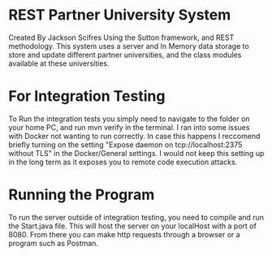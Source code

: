 # REST Partner University System
Created By Jackson Scifres
Using the Sutton framework, and REST methodology. 
This system uses a server and In Memory data storage to store and update different partner universities, and the class modules available at these universities. 

# For Integration Testing

To Run the integration tests you simply need to navigate to the folder on your home PC, and run mvn verify in the terminal. 
I ran into some issues with Docker not wanting to run correctly. In case this happens I reccomend briefly turning on the setting 
"Expose daemon on tcp://localhost:2375 without TLS" in the Docker/General settings. I would not keep this setting up in the long term
as it exposes you to remote code execution attacks.

# Running the Program

To run the server outside of integration testing, you need to compile and run the Start.java file. This will host the server on your localHost with 
a port of 8080. From there you can make http requests through a browser or a program such as Postman. 
